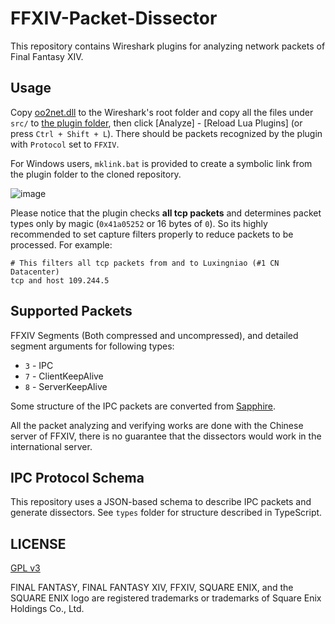 # FFXIV-Packet-Dissector

This repository contains Wireshark plugins for analyzing network packets of Final Fantasy XIV.

## Usage

Copy [oo2net.dll](https://github.com/gamous/LuaOodle/releases/) to the Wireshark's root folder and copy all the files under `src/` to [the plugin folder](https://www.wireshark.org/docs/wsug_html_chunked/ChPluginFolders.html), then click \[Analyze] - 
\[Reload Lua Plugins] (or press `Ctrl + Shift + L`). There should be packets recognized by the plugin with `Protocol` set to `FFXIV`.

For Windows users, `mklink.bat` is provided to create a symbolic link from the plugin folder to the cloned repository.

![image](https://user-images.githubusercontent.com/2197479/68070741-31e87c00-fdad-11e9-9ced-86f2fce3d17e.png)

Please notice that the plugin checks **all tcp packets** and determines packet types only by magic (`0x41a05252` or 16 bytes of `0`). So its highly
recommended to set capture filters properly to reduce packets to be processed. For example:

```
# This filters all tcp packets from and to Luxingniao (#1 CN Datacenter)
tcp and host 109.244.5
```

## Supported Packets

FFXIV Segments (Both compressed and uncompressed), and detailed segment arguments for following types: 
* `3` - IPC
* `7` - ClientKeepAlive
* `8` - ServerKeepAlive

Some structure of the IPC packets are converted from [Sapphire](https://github.com/SapphireServer/Sapphire/).

All the packet analyzing and verifying works are done with the Chinese server of FFXIV, there is no guarantee
that the dissectors would work in the international server. 

## IPC Protocol Schema

This repository uses a JSON-based schema to describe IPC packets and generate dissectors. See `types` folder
for structure described in TypeScript.

## LICENSE

[GPL v3](LICENSE)

FINAL FANTASY, FINAL FANTASY XIV, FFXIV, SQUARE ENIX, and the SQUARE ENIX logo are registered trademarks or trademarks of Square Enix Holdings Co., Ltd.
